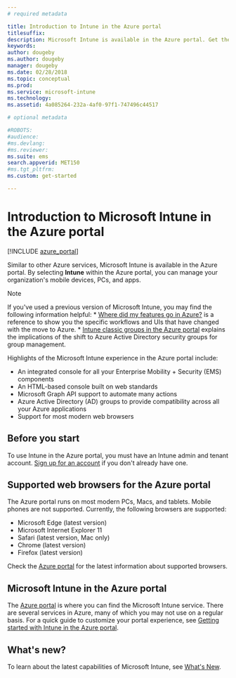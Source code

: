 ```yaml
---
# required metadata

title: Introduction to Intune in the Azure portal
titlesuffix: 
description: Microsoft Intune is available in the Azure portal. Get the basics about Intune in the Azure portal.
keywords:
author: dougeby
ms.author: dougeby
manager: dougeby
ms.date: 02/28/2018
ms.topic: conceptual
ms.prod:
ms.service: microsoft-intune
ms.technology:
ms.assetid: 4a085264-232a-4af0-97f1-747496c44517

# optional metadata

#ROBOTS:
#audience:
#ms.devlang:
#ms.reviewer:
ms.suite: ems
search.appverid: MET150
#ms.tgt_pltfrm:
ms.custom: get-started

---
```



# Introduction to Microsoft Intune in the Azure portal


[!INCLUDE [azure_portal](./includes/azure_portal.md)]

Similar to other Azure services, Microsoft Intune is available in the Azure portal. By selecting **Intune** within the Azure portal, you can manage your organization's mobile devices, PCs, and apps.

> [!NOTE]
> If you've used a previous version of Microsoft Intune, you may find the following information helpful:
>     * [Where did my features go in Azure?](ui-changes.md) is a reference to show you the specific workflows and UIs that have changed with the move to Azure.
>     * [Intune classic groups in the Azure portal](groups-get-started.md) explains the implications of the shift to Azure Active Directory security groups for group management.

Highlights of the Microsoft Intune experience in the Azure portal include:

- An integrated console for all your Enterprise Mobility + Security (EMS) components
- An HTML-based console built on web standards
- Microsoft Graph API support to automate many actions
- Azure Active Directory (AD) groups to provide compatibility across all your Azure applications
- Support for most modern web browsers

## Before you start

To use Intune in the Azure portal, you must have an Intune admin and tenant account. [Sign up for an account](https://portal.office.com/Signup/Signup.aspx?OfferId=40BE278A-DFD1-470a-9EF7-9F2596EA7FF9&dl=INTUNE_A&ali=1#0%20) if you don't already have one.

## Supported web browsers for the Azure portal

The Azure portal runs on most modern PCs, Macs, and tablets. Mobile phones are not supported.
Currently, the following browsers are supported:

- Microsoft Edge (latest version)
- Microsoft Internet Explorer 11
- Safari (latest version, Mac only)
- Chrome (latest version)
- Firefox (latest version)

Check the [Azure portal](https://docs.microsoft.com/azure/azure-preview-portal-supported-browsers-devices) for the latest information about supported browsers.

## Microsoft Intune in the Azure portal

The [Azure portal](https://portal.azure.com) is where you can find the Microsoft Intune service. There are several services in Azure, many of which you may not use on a regular basis. For a quick guide to customize your portal experience, see [Getting started with Intune in the Azure portal](get-started-azure.md).

## What's new?

To learn about the latest capabilities of Microsoft Intune, see [What's New](whats-new.md).
